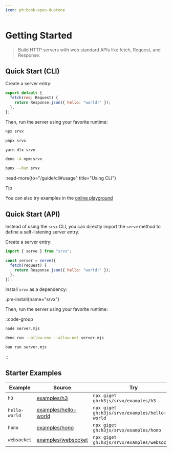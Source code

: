 ```yaml
---
icon: ph:book-open-duotone
---
```


# Getting Started

> Build HTTP servers with web standard APIs like fetch, Request, and Response.

## Quick Start (CLI)

Create a server entry:

```js [server.ts]
export default {
  fetch(req: Request) {
    return Response.json({ hello: "world!" });
  },
};
```

Then, run the server using your favorite runtime:

```bash [npm]
npx srvx
```

```bash [pnpm]
pnpx srvx
```

```bash [yarn]
yarn dlx srvx
```

```bash [Deno]
deno -A npm:srvx
```

```bash [Bun]
bunx --bun srvx
```

:read-more{to="/guide/cli#usage" title="Using CLI"}

> [!TIP]
> You can also try examples in the [online playground](https://stackblitz.com/fork/github/h3js/srvx/tree/main/examples/stackblitz?startScript=dev&file=server.mjs)

## Quick Start (API)

Instead of using the `srvx` CLI, you can directly import the `serve` method to define a self-listening server entry.

Create a server entry:

```js [server.ts]
import { serve } from "srvx";

const server = serve({
  fetch(request) {
    return Response.json({ hello: "world!" });
  },
});
```

Install `srvx` as a dependency:

:pm-install{name="srvx"}

Then, run the server using your favorite runtime:

::code-group

```bash [node]
node server.mjs
```

```bash [deno]
deno run --allow-env --allow-net server.mjs
```

```bash [bun]
bun run server.mjs
```

::

## Starter Examples

<!-- automd:examples -->

| Example       | Source                                                                               | Try                                           |
| ------------- | ------------------------------------------------------------------------------------ | --------------------------------------------- |
| `h3`          | [examples/h3](https://github.com/h3js/srvx/tree/main/examples/h3/)                   | `npx giget gh:h3js/srvx/examples/h3`          |
| `hello-world` | [examples/hello-world](https://github.com/h3js/srvx/tree/main/examples/hello-world/) | `npx giget gh:h3js/srvx/examples/hello-world` |
| `hono`        | [examples/hono](https://github.com/h3js/srvx/tree/main/examples/hono/)               | `npx giget gh:h3js/srvx/examples/hono`        |
| `websocket`   | [examples/websocket](https://github.com/h3js/srvx/tree/main/examples/websocket/)     | `npx giget gh:h3js/srvx/examples/websocket`   |

<!-- /automd -->
